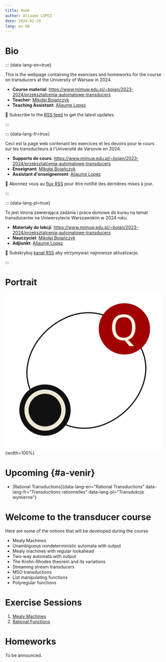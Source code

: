```yaml
---
title: Home
author: Aliaume LOPEZ
date: 2024-02-29
lang: en-GB
---
```


# Bio

::: {data-lang-en=true}

This is the webpage containing the exercises and homeworks for the course on
transducers at the University of Warsaw in 2024.

- **Course material**:
  <https://www.mimuw.edu.pl/~bojan/2023-2024/przeksztalcenia-automatowe-transducers>
- **Teacher**: [Mikołaj Bojańczyk](https://www.mimuw.edu.pl/~bojan/)
- **Teaching Assistant**: [Aliaume Lopez](https://www.irif.fr/~alopez/)

📡 Subscribe to the [RSS feed](./feed.xml) to get the latest updates.

:::


::: {data-lang-fr=true}

Ceci est la page web contenant les exercices et les devoirs pour
le cours sur les transducteurs à l'Université de Varsovie en 2024.

- **Supports de cours**: 
  <https://www.mimuw.edu.pl/~bojan/2023-2024/przeksztalcenia-automatowe-transducers>
- **Enseignant**: [Mikołaj Bojańczyk](https://www.mimuw.edu.pl/~bojan/)
- **Assistant d'enseignement**: [Aliaume Lopez](https://www.irif.fr/~alopez)

📡 Abonnez vous au [flux RSS](./feed.xml) pour être notifié des dernières mises à jour.

:::

::: {data-lang-pl=true}

To jest strona zawierająca zadania i prace domowe do kursu na temat transducerów
na Uniwersytecie Warszawskim w 2024 roku.

- **Materiały do lekcji**:
  <https://www.mimuw.edu.pl/~bojan/2023-2024/przeksztalcenia-automatowe-transducers>
- **Nauczyciel**: [Mikołaj Bojańczyk](https://www.mimuw.edu.pl/~bojan/)
- **Adjiunkt**: [Aliaume Lopez](https://www.irif.fr/~alopez/)

📡 Subskrybuj [kanał RSS](./feed.xml) aby otrzymywać najnowsze aktualizacje.

:::

# Portrait

![Transducer Course Logo](./static/logo/logo.svg){width=100%}

# Upcoming {#a-venir}

- [Rational Transductions]{data-lang-en="Rational Transductions"
                           data-lang-fr="Transductions rationnelles"
                           data-lang-pl="Transdukcje wymierne"}

# Welcome to the transducer course

Here are some of the notions that will be developed during the course

- Mealy Machines
- Unambiguous nondeterministic automata with output
- Mealy machines with regular lookahead
- Two-way automata with output
- The Krohn-Rhodes theorem and its variations
- Streaming stream transducers
- MSO transductions
- List manipulating functions
- Polyregular functions

# Exercise Sessions

1. [Mealy Machines](./session-1.html)
1. [Rational Functions](./session-2.html)

# Homeworks


To be announced.
